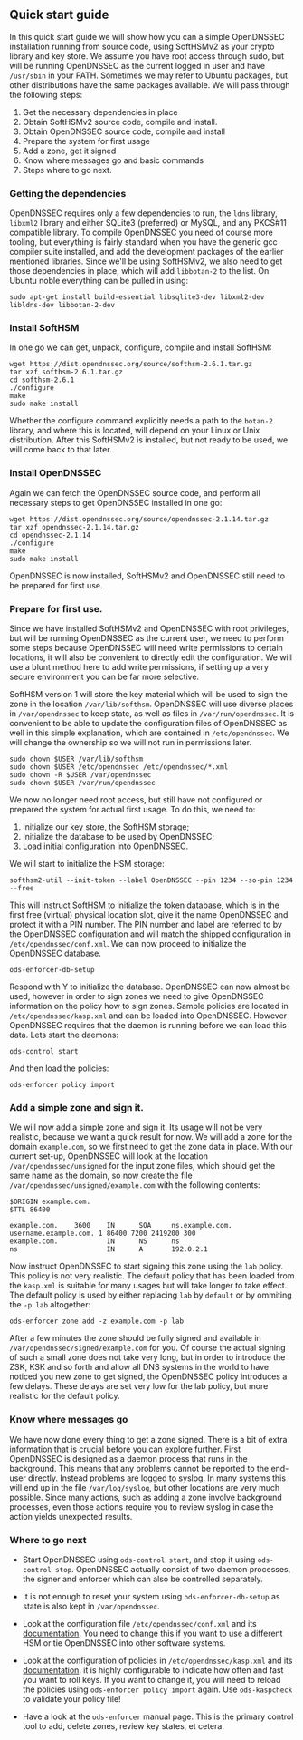 
## Quick start guide

In this quick start guide we will show how you can a simple OpenDNSSEC installation running from source code, using SoftHSMv2 as your crypto library and key store.  We assume you have root access through sudo, but will be running OpenDNSSEC as the current logged in user and have ``/usr/sbin`` in your PATH. Sometimes we may refer to Ubuntu packages, but other distributions have the same packages available.  We will pass through the following steps:

1. Get the necessary dependencies in place
2. Obtain SoftHSMv2 source code, compile and install.
3. Obtain OpenDNSSEC source code, compile and install
4. Prepare the system for first usage
5. Add a zone, get it signed
6. Know where messages go and basic commands
7. Steps where to go next.

### Getting the dependencies

OpenDNSSEC requires only a few dependencies to run, the ``ldns`` library, ``libxml2`` library and either SQLite3 (preferred) or MySQL, and any PKCS#11 compatible library.  To compile OpenDNSSEC you need of course more tooling, but everything is fairly standard when you have the generic gcc compiler suite installed, and add the development packages of the earlier mentioned libraries.  Since we'll be using SoftHSMv2, we also need to get those dependencies in place, which will add ``libbotan-2`` to the list.  On Ubuntu noble everything can be pulled in using:

    sudo apt-get install build-essential libsqlite3-dev libxml2-dev libldns-dev libbotan-2-dev

### Install SoftHSM

In one go we can get, unpack, configure, compile and install SoftHSM:

    wget https://dist.opendnssec.org/source/softhsm-2.6.1.tar.gz
    tar xzf softhsm-2.6.1.tar.gz
    cd softhsm-2.6.1
    ./configure
    make
    sudo make install

Whether the configure command explicitly needs a path to the ``botan-2`` library, and where this is located, will depend on your Linux or Unix distribution.  After this SoftHSMv2 is installed, but not ready to be used, we will come back to that later.

### Install OpenDNSSEC

 Again we can fetch the OpenDNSSEC source code, and perform all necessary steps to get OpenDNSSEC installed in one go:

    wget https://dist.opendnssec.org/source/opendnssec-2.1.14.tar.gz
    tar xzf opendnssec-2.1.14.tar.gz
    cd opendnssec-2.1.14
    ./configure
    make
    sudo make install

OpenDNSSEC is now installed, SoftHSMv2 and OpenDNSSEC still need to be prepared for first use.

### Prepare for first use.

Since we have installed SoftHSMv2 and OpenDNSSEC with root privileges, but will be running OpenDNSSEC as the current user, we need to perform some steps because OpenDNSSEC will need write permissions to certain locations, it will also be convenient to directly edit the configuration.  We will use a blunt method here to add write permissions, if setting up a very secure environment you can be far more selective.

SoftHSM version 1 will store the key material which will be used to sign the zone in the location ``/var/lib/softhsm``.  OpenDNSSEC will use diverse places in ``/var/opendnssec`` to keep state, as well as files in ``/var/run/opendnssec``.  It is convenient to be able to update the configuration files of OpenDNSSEC as well in this simple explanation, which are contained in ``/etc/opendnssec``.  We will change the ownership so we will not run in permissions later.

    sudo chown $USER /var/lib/softhsm
    sudo chown $USER /etc/opendnssec /etc/opendnssec/*.xml
    sudo chown -R $USER /var/opendnssec
    sudo chown $USER /var/run/opendnssec

We now no longer need root access, but still have not configured or prepared the system for actual first usage.  To do this, we need to:

1. Initialize our key store, the SoftHSM storage;
2. Initialize the database to be used by OpenDNSSEC;
3. Load initial configuration into OpenDNSSEC.

We will start to initialize the HSM storage:

    softhsm2-util --init-token --label OpenDNSSEC --pin 1234 --so-pin 1234 --free

This will instruct SoftHSM to initialize the token database, which is in the first free (virtual) physical location slot, give it the name OpenDNSSEC and protect it with a PIN number.  The PIN number and label are referred to by the OpenDNSSEC configuration and will match the shipped configuration in ``/etc/opendnssec/conf.xml``.  We can now proceed to initialize the OpenDNSSEC database.

    ods-enforcer-db-setup

Respond with Y to initialize the database.  OpenDNSSEC can now almost be used, however in order to sign zones we need to give OpenDNSSEC information on the policy how to sign zones.  Sample policies are located in ``/etc/opendnssec/kasp.xml`` and can be loaded into OpenDNSSEC. However OpenDNSSEC requires that the daemon is running before we can load this data.  Lets start the daemons:

    ods-control start

And then load the policies:

    ods-enforcer policy import

### Add a simple zone and sign it.

We will now add a simple zone and sign it.  Its usage will not be very realistic, because we want a quick result for now.  We will add a zone for the domain `example.com`, so we first need to get the zone data in place.  With our current set-up, OpenDNSSEC will look at the location ``/var/opendnssec/unsigned`` for the input zone files, which should get the same name as the domain, so now create the file ``/var/opendnssec/unsigned/example.com`` with the following contents:

    $ORIGIN example.com.
    $TTL 86400
     
    example.com.    3600    IN      SOA     ns.example.com. username.example.com. 1 86400 7200 2419200 300
    example.com.            IN      NS      ns
    ns                      IN      A       192.0.2.1

Now instruct OpenDNSSEC to start signing this zone using the `lab` policy.  This policy is not very realistic.  The default policy that has been loaded from the ``kasp.xml`` is suitable for many usages but will take longer to take effect.  The default policy is used by either replacing `lab` by `default` or by ommiting the `-p lab` altogether:

    ods-enforcer zone add -z example.com -p lab

After a few minutes the zone should be fully signed and available in ``/var/opendnssec/signed/example.com`` for you.  Of course the actual signing of such a small zone does not take very long, but in order to introduce the ZSK, KSK and so forth and allow all DNS systems in the world to have noticed you new zone to get signed, the OpenDNSSEC policy introduces a few delays.  These delays are set very low for the lab policy, but more realistic for the default policy.

### Know where messages go

We have now done every thing to get a zone signed.  There is a bit of extra information that is crucial before you can explore further.  First OpenDNSSEC is designed as a daemon process that runs in the background.  This means that any problems cannot be reported to the end-user directly.  Instead problems are logged to syslog.  In many systems this will end up in the file ``/var/log/syslog``, but other locations are very much possible.  Since many actions, such as adding a zone involve background processes, even those actions require you to review syslog in case the action yields unexpected results.

### Where to go next

- Start OpenDNSSEC using ``ods-control start``, and stop it using ``ods-control stop``.  OpenDNSSEC actually consist of two daemon processes, the signer and enforcer which can also be controlled separately.
- It is not enough to reset your system using ``ods-enforcer-db-setup`` as state is also kept in ``/var/opendnssec``.
- Look at the configuration file ``/etc/opendnssec/conf.xml`` and its [documentation](https://github.com/opendnssec/opendnssec/blob/2.1/master/conf/conf.rnc). You need to change this if you want to use a different HSM or tie OpenDNSSEC into other software systems.
- Look at the configuration of policies in ``/etc/opendnssec/kasp.xml`` and its [documentation](https://github.com/opendnssec/opendnssec/blob/2.1/master/conf/kasp.rnc). it is highly configurable to indicate how often and fast you want to roll keys.  If you want to change it, you will need to reload the policies using ``ods-enforcer policy import`` again. Use ``ods-kaspcheck`` to validate your policy file!

- Have a look at the ``ods-enforcer`` manual page.  This is the primary control tool to add, delete zones, review key states, et cetera.


